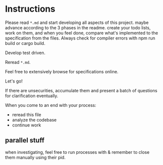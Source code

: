 # Instructions
Please read `*.md` and start developing all aspects of this project. 
maybe advance according to the 3 phases in the readme. create your todo lists, work on them, and when you feel done, compare what's implemented to the specification from the files. Always check for compiler errors with npm run build or cargo build. 

Develop test driven. 

Reread `*.md`. 

Feel free to extensively browse for specifications online. 

Let's go!

If there are unsecurities, accumulate them and present a batch of questions for clarification eventually. 

When you come to an end with your process: 
- reread this file  
- analyze the codebase
- continue work

## parallel stuff
when investigating, feel free to run processes with &
remember to close them manually using their pid. 


